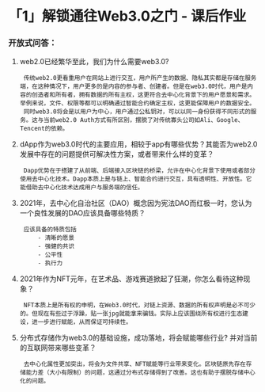# 「1」解锁通往Web3.0之门 - 课后作业

### 开放式问答：

1. web2.0已经繁华至此，我们为什么需要web3.0?

        传统web2.0更看重用户在网站上进行交互，用户所产生的数据、隐私其实都是存储在服务端，在这种情况下，用户更多的是内容的参与者、创建者。但是在web3.0时代，用户是内容的创造者和所有者，拥有数据的所有主权，这更符合去中心化背景下的用户愿景和需求。举例来说，文件、权限等都可以明确通过智能合约确定主权，这更能保障用户的数据安全。
        同时web3.0将会是以用户为中心，用户通过公私钥对，可以以同一身份获得不同形式的服务。这与当前web2.0 Auth方式有所区别，摆脱了对传统寡头公司如Ali、Google、Tencent的依赖。

2. dApp作为web3.0时代的主要应用，相较于app有哪些优势？其能否为web2.0发展中存在的问题提供可解决性方案，或者带来什么样的变革？

        Dapp优势在于搭建了从前端、后端接入区块链的桥梁，允许在中心化背景下使用或者部分使用去中心化技术。Dapp本质上是与链上、智能合约进行交互，具有透明性、开放性。它能借助去中心化技术达成用户与服务端的信任。

3. 2021年，去中心化自治社区（DAO）概念因为宪法DAO而红极一时，您认为一个良性发展的DAO应该具备哪些特质？

        应该具备的特质包括
            - 清晰的愿景
            - 强健的共识
            - 公平性
            - 执行力


4. 2021年作为NFT元年，在艺术品、游戏赛道掀起了狂潮，你怎么看待这种现象？

        NFT本质上是所有权的申明，在Web3.0时代，对链上资源、数据的所有权声明是必不可少的。但现在有些过于浮躁，贴一张jpg就能拿来骗钱。实际上应该围绕所有权进行生态建设，进一步进行赋能，从而保证可持续性。

5. 分布式存储作为web3.0的基础设施，成功落地，将会赋能哪些行业? 并对当前的互联网带来哪些变革？

        去中心化属性更加突出，将会为文件共享、NFT赋能等行业带来变化。区块链原先存在存储能力差（大小有限制）的问题，这通过分布式存储得到了改善。这也有助于摆脱存储中心化的问题。